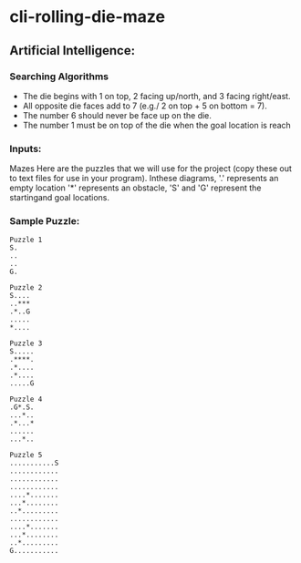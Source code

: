 # cli-rolling-die-maze

## Artificial Intelligence:
### Searching Algorithms
<ul>
  <li> The die begins with 1 on top, 2 facing up/north, and 3 facing right/east.</li> 
  <li> All opposite die faces add to 7 (e.g./ 2 on top + 5 on bottom = 7). </li>
  <li> The number 6 should never be face up on the die.</li>
  <li> The number 1 must be on top of the die when the goal location is reach</li>
</ul>


### Inputs:
Mazes Here are the puzzles that we will use for the project (copy these out to text files for use in your program). 
Inthese diagrams, 
'.' represents an empty location
'*' represents an obstacle, 
'S' and 'G' represent the startingand goal locations.


### Sample Puzzle: 
  
```
Puzzle 1
S.
..
..
G.

Puzzle 2
S....
..***
.*..G
.....
*....

Puzzle 3
S.....
.****.
.*....
.*....
.....G

Puzzle 4
.G*.S.
...*..
.*...*
......
...*..

Puzzle 5
...........S
............
............
............
....*.......
...*........
..*.........
............
....*.......
...*........
..*.........
G...........
  
```
